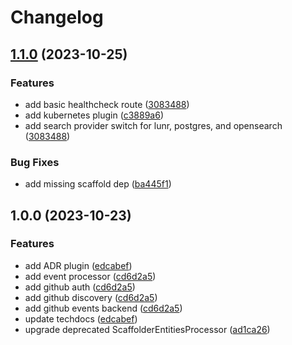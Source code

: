 # Changelog

## [1.1.0](https://github.com/lab-ops/backstage/compare/v1.0.0...v1.1.0) (2023-10-25)


### Features

* add basic healthcheck route ([3083488](https://github.com/lab-ops/backstage/commit/30834887b4eaf685932d89d9ab98512e0b378b11))
* add kubernetes plugin ([c3889a6](https://github.com/lab-ops/backstage/commit/c3889a6757208ac447ee83a019aef6751c6412b9))
* add search provider switch for lunr, postgres, and opensearch ([3083488](https://github.com/lab-ops/backstage/commit/30834887b4eaf685932d89d9ab98512e0b378b11))


### Bug Fixes

* add missing scaffold dep ([ba445f1](https://github.com/lab-ops/backstage/commit/ba445f16781bde8bb555554bea82c1aaae9fc3b6))

## 1.0.0 (2023-10-23)

### Features

- add ADR plugin ([edcabef](https://github.com/lab-ops/backstage/commit/edcabefeedd789cf80870866a7b94c5aac2070e1))
- add event processor ([cd6d2a5](https://github.com/lab-ops/backstage/commit/cd6d2a54a692f474c94ee53cc7ec6db333edc0b0))
- add github auth ([cd6d2a5](https://github.com/lab-ops/backstage/commit/cd6d2a54a692f474c94ee53cc7ec6db333edc0b0))
- add github discovery ([cd6d2a5](https://github.com/lab-ops/backstage/commit/cd6d2a54a692f474c94ee53cc7ec6db333edc0b0))
- add github events backend ([cd6d2a5](https://github.com/lab-ops/backstage/commit/cd6d2a54a692f474c94ee53cc7ec6db333edc0b0))
- update techdocs ([edcabef](https://github.com/lab-ops/backstage/commit/edcabefeedd789cf80870866a7b94c5aac2070e1))
- upgrade deprecated ScaffolderEntitiesProcessor ([ad1ca26](https://github.com/lab-ops/backstage/commit/ad1ca26845266da7b2ec72f982bdb322355ee149))
